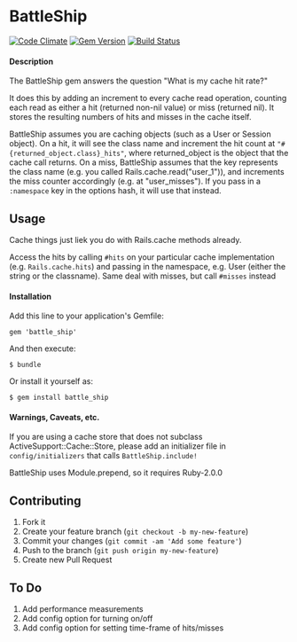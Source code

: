 # BattleShip

[![Code
Climate](https://codeclimate.com/github/DavidRagone/BattleShip.png)](https://codeclimate.com/github/DavidRagone/BattleShip)
[![Gem
Version](https://badge.fury.io/rb/battle_ship.png)](http://badge.fury.io/rb/battle_ship)
[![Build
Status](https://travis-ci.org/DavidRagone/BattleShip.png)](https://travis-ci.org/DavidRagone/BattleShip)


#### Description
The BattleShip gem answers the question "What is my cache hit rate?"

It does this by adding an increment to every cache read operation,
counting each read as either a hit (returned non-nil value) or miss (returned
nil). It stores the resulting numbers of hits and misses in the cache itself.

BattleShip assumes you are caching objects (such as a User or Session object). On a hit, it
will see the class name and increment the hit count at
```"#{returned_object.class}_hits"```, where returned_object is the object that
the cache call returns. On a miss, BattleShip assumes that the key represents
the class name (e.g. you called Rails.cache.read("user_1")), and increments the
miss counter accordingly (e.g. at "user_misses"). If you pass in a ```:namespace``` key in the options
hash, it will use that instead.

## Usage

Cache things just liek you do with Rails.cache methods already.

Access the hits by calling ```#hits``` on your particular cache implementation (e.g.
  ```Rails.cache.hits```) and passing in the namespace, e.g. User (either the string
or the classname).
Same deal with misses, but call ```#misses``` instead

#### Installation

Add this line to your application's Gemfile:

    gem 'battle_ship'

And then execute:

    $ bundle

Or install it yourself as:

    $ gem install battle_ship


#### Warnings, Caveats, etc.
If you are using a cache store that does not subclass ActiveSupport::Cache::Store, please add an initializer file in ```config/initializers``` that calls ```BattleShip.include!```

BattleShip uses Module.prepend, so it requires Ruby-2.0.0

## Contributing

1. Fork it
2. Create your feature branch (`git checkout -b my-new-feature`)
3. Commit your changes (`git commit -am 'Add some feature'`)
4. Push to the branch (`git push origin my-new-feature`)
5. Create new Pull Request

## To Do

1. Add performance measurements
3. Add config option for turning on/off
4. Add config option for setting time-frame of hits/misses
